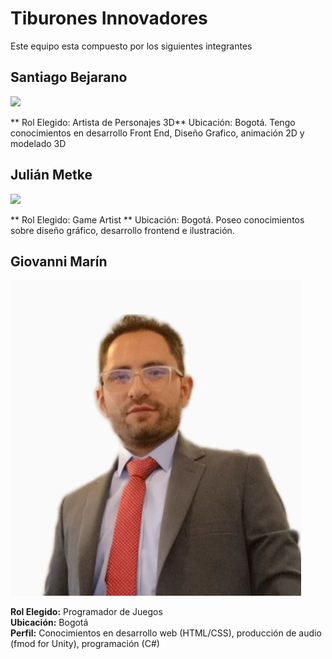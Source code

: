 # Tiburones Innovadores
Este equipo esta compuesto por los siguientes integrantes

## Santiago Bejarano 

<img src="https://github.com/user-attachments/assets/2901283c-3339-4bc8-96f5-c201f7ee6c6c" width="150">

** Rol Elegido: Artista de Personajes 3D**
Ubicación: Bogotá. Tengo conocimientos en desarrollo Front End, Diseño Grafico, animación 2D y modelado 3D

## Julián Metke

<img src="https://github.com/TheTaker17/PPV2025/blob/Metke/Recursos/Im%C3%A1genes/Imgaen%20Personal.jpeg?raw=true" width ="150">

** Rol Elegido: Game Artist **
Ubicación: Bogotá. Poseo conocimientos sobre diseño gráfico, desarrollo frontend e ilustración. 

## Giovanni Marín

![Foto Giovanni Marin!](ResoursesGM/FotoGiovanni.jpeg)

**Rol Elegido:** Programador de Juegos       
**Ubicación:** Bogotá    
**Perfil:** Conocimientos en desarrollo web (HTML/CSS), producción de audio (fmod for Unity), programación (C#)    
